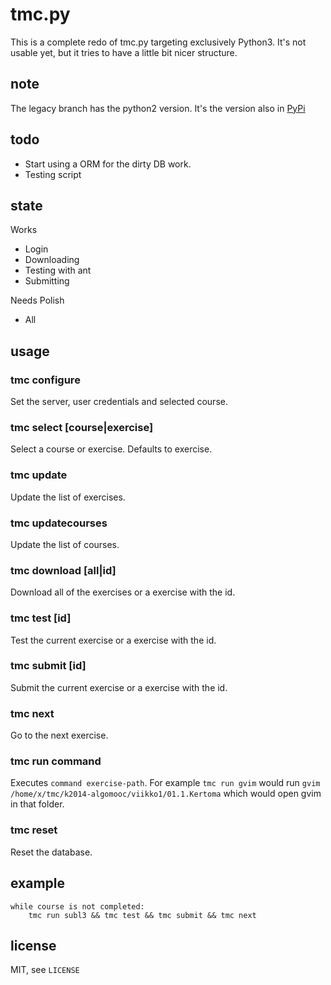tmc.py
======

This is a complete redo of tmc.py targeting exclusively Python3. It's not usable
yet, but it tries to have a little bit nicer structure.

note
----

The legacy branch has the python2 version. It's the version also in [PyPi](https://pypi.python.org/pypi/tmc/0.2.2)

todo
----

* Start using a ORM for the dirty DB work.
* Testing script

state
-----

Works

* Login
* Downloading
* Testing with ant
* Submitting

Needs Polish

* All

usage
----

### tmc configure

Set the server, user credentials and selected course.

### tmc select [course|exercise]

Select a course or exercise. Defaults to exercise.

### tmc update

Update the list of exercises.

### tmc updatecourses

Update the list of courses.

### tmc download [all|id]

Download all of the exercises or a exercise with the id.

### tmc test [id]

Test the current exercise or a exercise with the id.

### tmc submit [id]

Submit the current exercise or a exercise with the id.

### tmc next

Go to the next exercise.

### tmc run command

Executes `command exercise-path`. For example `tmc run gvim` would run
`gvim /home/x/tmc/k2014-algomooc/viikko1/01.1.Kertoma` which would open gvim
in that folder.

### tmc reset

Reset the database.



example
-------

    while course is not completed:
        tmc run subl3 && tmc test && tmc submit && tmc next

license
-------

MIT, see `LICENSE`
